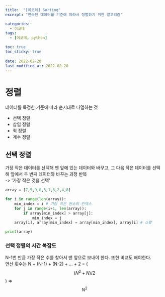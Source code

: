 ```yaml
---
title:  "[이코테] Sorting"
excerpt: "연속된 데이터를 기준에 따라서 정렬하기 위한 알고리즘"

categories:
  - 이코테
tags:
  - [이코테, python]

toc: true
toc_sticky: true
 
date: 2022-02-20
last_modified_at: 2022-02-20
---
```

# 정렬
데이터를 특정한 기준에 따라 순서대로 나열하는 것  
- 선택 정렬
- 삽입 정렬
- 퀵 정렬
- 계수 정렬


## 선택 정렬
가장 작은 데이터를 선택해 맨 앞에 있는 데이터와 바꾸고, 그 다음 작은 데이터를 선택해 앞에서 두 번째 데이터와 바꾸는 과정 반복  
-> '가장 작은 것을 선택'  

```python
array = [7,5,9,0,3,1,6,2,4,8]

for i in range(len(array)):
    min_index = i # 가장 작은 원소의 인덱스
    for j in range(i+1, len(array)):
        if array[min_index] > array[j]:
            min_index = j
    array[i], array[min_index] = array[min_index], array[i] # 스왚

print(array)
```  

### 선택 정렬의 시간 복잡도
N-1번 만큼 가장 작은 수를 찾아서 맨 앞으로 보내야 한다. 또한 비교도 해야한다.  
연산 횟수는 N + (N-1) + (N-2) + ... + 2 = ($$(N^2 + N)/2$$) => $$N^2$$